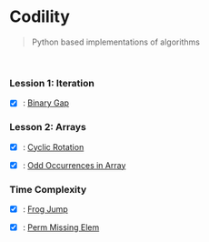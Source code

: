 # Codility
> Python based implementations of algorithms

<br>

### Lession 1: Iteration
- [x] : [Binary Gap](01_binary_gap.py)

### Lesson 2: Arrays
- [x] : [Cyclic Rotation](02_cyclic_rotation.py)
- [x] : [Odd Occurrences in Array](02_odd_occurrences_in_array_1.py) 


### Time Complexity
- [x] : [Frog Jump](03_frog_jump.py)
- [x] : [Perm Missing Elem](03_perm_missing_elem.py)

